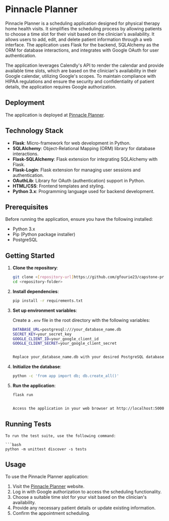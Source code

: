 # Pinnacle Planner

Pinnacle Planner is a scheduling application designed for physical therapy home health visits. It simplifies the scheduling process by allowing patients to choose a time slot for their visit based on the clinician's availability. It allows users to add, edit, and delete patient information through a web interface. The application uses Flask for the backend, SQLAlchemy as the ORM for database interactions, and integrates with Google OAuth for user authentication.

The application leverages Calendly's API to render the calendar and provide available time slots, which are based on the clinician's availability in their Google calendar, utilizing Google's scopes. To maintain compliance with HIPAA regulations and ensure the security and confidentiality of patient details, the application requires Google authorization.

## Deployment

The application is deployed at [Pinnacle Planner](https://schedule-app6.onrender.com).

## Technology Stack

- **Flask**: Micro-framework for web development in Python.
- **SQLAlchemy**: Object-Relational Mapping (ORM) library for database interactions.
- **Flask-SQLAlchemy**: Flask extension for integrating SQLAlchemy with Flask.
- **Flask-Login**: Flask extension for managing user sessions and authentication.
- **OAuthLib**: Library for OAuth (authentication) support in Python.
- **HTML/CSS**: Frontend templates and styling.
- **Python 3.x**: Programming language used for backend development.

## Prerequisites

Before running the application, ensure you have the following installed:

- Python 3.x
- Pip (Python package installer)
- PostgreSQL

## Getting Started

1. **Clone the repository**:

   ```bash
   git clone <[repository-url]https://github.com/gfourie23/capstone-project1>
   cd <repository-folder>

2. **Install dependencies**:
   
   ```bash
   pip install -r requirements.txt

3. **Set up environment variables**:

    Create a `.env` file in the root directory with the following variables:

    ```bash
    DATABASE_URL=postgresql:///your_database_name.db
    SECRET_KEY=your_secret_key
    GOOGLE_CLIENT_ID=your_google_client_id
    GOOGLE_CLIENT_SECRET=your_google_client_secret
    

   Replace your_database_name.db with your desired PostgreSQL database name.

4. **Initialize the database**:

    ```bash
    python -c 'from app import db; db.create_all()'

5. **Run the application**:

    ```bash
    flask run


    Access the application in your web browser at http://localhost:5000.

## Running Tests

    To run the test suite, use the following command:

    ```bash
    python -m unittest discover -s tests

## Usage

To use the Pinnacle Planner application:

1. Visit the [Pinnacle Planner](https://schedule-app6.onrender.com) website.
2. Log in with Google authorization to access the scheduling functionality.
3. Choose a suitable time slot for your visit based on the clinician's availability.
4. Provide any necessary patient details or update existing information.
5. Confirm the appointment scheduling.

